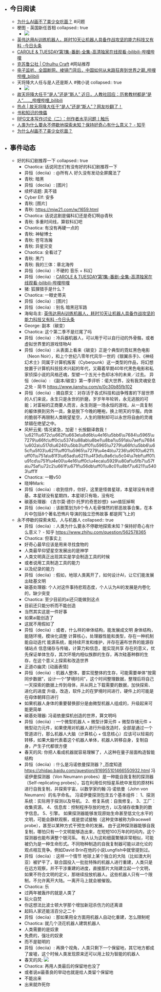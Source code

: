 - ## 今日阅读
	- [为什么AI画不了美少女吃面？](https://mp.weixin.qq.com/s/yTuW0v848LTQ5UisvEwQJg) #问题
	- 梗图 - 英国新任首相
	  collapsed:: true
		- ![](https://pic.easternote.com/tingliaoguan/3dde6cf868a753e7c5d381527a6d491.jpg)
	- [英伟达用Ai训练机器人，耗时10天让机器人具备作战攻坚的能力科技又有料 -今日头条](https://www.toutiao.com/video/7158770260789792030/)
	- [CAROLE & TUESDAY第1集-番剧-全集-高清独家在线观看-bilibili-哔哩哔哩](https://www.bilibili.com/bangumi/play/ep267692)
	- [克苏鲁公社 | Cthulhu Craft](https://www.cthulhuclub.com/) #网站推荐
	- [电子监听、全国断网，棱镜门背后，中国如何从末路狂奔到世界之巅_哔哩哔哩_bilibili](https://www.bilibili.com/video/BV1i14y157YV/)
	- 天将降大人任与是人还是斯人 #微小说
	  collapsed:: true
		- ![](https://pic.easternote.com/tingliaoguan/d14376d8f85dfc5ee8669d7ab1cee03.jpg)
	- [故天将降大任于“是人”还是“斯人” 近日，人教社回应：历套教材都是“是人”……_哔哩哔哩_bilibili](https://www.bilibili.com/video/BV1We4y1e7WZ/)
	- [热点 | 故天将降大任于“是人”还是“斯人”？网友吵翻了！](https://mp.weixin.qq.com/s/2qj6h1igD7dlo9D15Qxrgg)
	- [书和知识的傀儡](https://mp.weixin.qq.com/s/rQ2xklAc4jSpusUuuY9N_w)
	- [RPG文本写作讨论（二）：创作者水平问题丨触乐](https://mp.weixin.qq.com/s/kE13UWr03ZtONHIs8ReueQ)
	- [人类为什么要永不停歇地探索未知？保持好奇心有什么意义？ - 知乎](https://www.zhihu.com/question/562578365)
	- [为什么AI画不了美少女吃面？](https://mp.weixin.qq.com/s/yTuW0v848LTQ5UisvEwQJg)
- ## 事件动态
	- 好的科幻剧推荐一下
	  collapsed:: true
		- Chaotica:
		  话说同志们有没有好的科幻剧推荐一下
		- 异恒（deciia）:
		  @所有人 好久没有发动全屏魔法了
		- 青秋:
		  暗黑
		- 异恒（deciia）:
		  [图片]
		- 续杯话题:
		  真不错
		- Cyber Elf:
		  安多
		- 青秋:
		  [图片]
		- 青秋:
		  https://mjw21.com/w/1659.html
		- Chaotica:
		  话说这剧是偏科幻还是奇幻啊@青秋
		- 青秋:
		  多重时间线，算软科幻吧
		- Chaotica:
		  有没有再硬一点的
		- 青秋:
		  神秘博士
		- 青秋:
		  苍穹浩瀚
		- 青秋:
		  异星灾变
		- Chaotica:
		  全看过了
		- 青秋:
		  黑门
		- 青秋:
		  我的三体：章北海传
		- 异恒（deciia）:
		  不硬的 音乐 + 科幻
		- 异恒（deciia）:
		  [CAROLE & TUESDAY第1集-番剧-全集-高清独家在线观看-bilibili-哔哩哔哩](https://www.bilibili.com/bangumi/play/ep267692)
		- 猪:
		  狐狸猎手是什么？
		- Chaotica:
		  一眼史蒂夫
		- 异恒（deciia）:
		  [图片]
		- 异恒（deciia）:
		  别名 暗黑冠军路
		- 海甸岛主:
		  [英伟达用Ai训练机器人，耗时10天让机器人具备作战攻坚的能力科技又有料 -今日头条](https://www.toutiao.com/video/7158770260789792030/)
		- George:
		  副本（碳变）
		- Chaotica:
		  这个第二季不是烂尾了吗
		- 异恒（deciia）:
		  冷兵器机器人，可以用于可以自行动的外骨骼，或者虚拟世界里的游戏怪物AI
		- 异恒（deciia）:
		  从表面上看来《碳变》正是个典型的霓虹黑色电影（Neon Noir），和上个世纪八零年代风华一世的《银翼杀手》、《神经幻术士》同属于计算机叛客（Cyberpunk）这一类型的作品，将幻想放置于计算机科技技术兴起的年代，又藉着早期40年代黑色电影和私家侦探小说的风格还魂，型塑一个五光十色却冰冷的未来／过去。
		  异恒（deciia）:
		  《副本/碳变》第一季评析：偌大世界，没有我灵魂安息之处 - 简书
		  https://www.jianshu.com/p/0c30b85fb102
		- 异恒（deciia）:
		  摘自原文：对存活于各式科技和战争残害的下层世界的人们来说，永生只是永世的折磨，岁岁年年轮转，永无逃脱的可能；对富裕的正商要人而言，永生则是一场永恒的游戏，从一具复制的躯体换到另外一具，象是脱下今晚的睡袍，换上明天的华服。肉体的脆弱不再限制人类眺望星空，人生的限制却可以永世将自由的灵魂禁锢在绝望之中。
		- 风轩云冕:
		  情况紧急，加密！长按翻译救我！
		  \u6211\u672c\u662f\u663e\u8d6b\u4e16\u5bb6\u7684\u5965\u7279\u66fc\uff0c\u5374\u88ab\u8be1\u8ba1\u591a\u7aef\u7684\u602a\u517d\u6240\u5bb3\uff01\u5965\u7279\u66fc\u5bb6\u65cf\u5f03\u6211\uff01\u5965\u7279\u4e4b\u7236\u9010\u6211\uff01\u751a\u81f3\u65ad\u6211\u4f3d\u9a6c\u5c04\u7ebf\uff01\u91cd\u751f\u4e00\u4e16\uff0c\u4eca\u5929\u80af\u5fb7\u57fa\u75af\u72c2\u661f\u671f\u56db\uff01\u8c01\u8bf7\u6211\u5403\uff1f
		- Chaotica:
		  一眼v50
		- 晓坤Mark:
		- 异恒（deciia）:
		  收到信件，你好，这里是怪兽星球，本星球没有肯德基，本星球没有星期四，本星球只有吸，没有吃
		- 碳基处理器:
		  《吉尔莫·德尔·托罗的奇思妙想》san值狂掉啊
		- 异恒（deciia）:
		  该剧策划为8个令人毛骨悚然的邪恶故事合集，在本片中包括8个著名恐怖片导演的独立恐怖故事
		  都是网飞上的
	- 永不停歇的探索未知，人与机器人
	  collapsed:: true
		- 异恒（deciia）:
		  人类为什么要永不停歇地探索未知？保持好奇心有什么意义？ - 知乎
		  https://www.zhihu.com/question/562578365
		- Chaotica:
		  但事实上
		- 好奇心最早应该是用来寻找食物的
		- 人类最早仰望星空发展出的是神学
		- 人类文明真正出现其实是学会制造工具的时候
		- 或者说用工具制造工具的能力
		- 以及纪录的能力
		- 异恒（deciia）:
		  假如，地球人类离开了，如何设计AI，让它们能发展出硅基文明
		- 碳基处理器:
		  个人对这件事持悲观态度，个人认为AI的发展是内卷化的，缺少突变
		- Chaotica:
		  至少目前的ai还只能做到这点
		- 目前还只能分析而不能创造
		- 当然其实这是一件好事
		- 如果ai能创造了
		- 这就不用假如了
		- 异恒（deciia）:
		  或者，什么样的单体结构，能发展成文明
		  身体结构，能随环境，模块化调整
		  计算核心，处理器性能和类型，存在一种机制能自动迭代
		  能源系统，能持续开发和维护，并存在遍布世界的能源存储站点
		  信息储存与传输，计算力和信息，能实现共享
		  存在的意义，优先保证单体生存，其次环境内相似族群的生存，再次硅基种群的生存，在这个意义上探索和改造世界
		- 正道の幽灵:
		  [动画表情]
		- 异恒（deciia）:
		  机器人整体，要实现整体的生存，可能需要单体“按需同步数据”，设计一个“梦境时间”，这个时间整理数据，整理后将自己一天探索的数据上传到母体，并从网上下载需要的数据，加快探索、进化的进度
		  升级，改造，软件上的在梦境时间进行，硬件上的可能是在母体朝拜日进行
		- 如果机器人身体的重要替换部分是由微型机器人组成的，升级起来可能更简单
		- 碳基处理器:
		  冯诺依曼探机创造的世界，算文明吗
		- 异恒（deciia）:
		  一个微型机器人 = 微型计算元件 + 微型存储元件 + 微型动力元件，如果使用对机器人进行升级改造时，全部是通过一个管道进行，那么机器人大脑（计算核心 + 信息核心）应该可以轻易的转移，如果大脑代表着这个机器人单体，机器人转移自身，复制自身，产生子代都很方便
		- 春天的风:
		  你把人看成机器就容易理解了，人这种在量子层面构造智能结构
		- 异恒（deciia）:
		  什么是冯诺依曼探测器？_百度知道
		  https://zhidao.baidu.com/question/816955101466550932.html
		  冯诺伊曼探测器（Von Neumann probes）是一种能自我复制的探测器（Self-replicating probes），旨在利用任何恒星系统中发现的原材料进行自我复制，并探索宇宙。以数学家约翰·冯·诺依曼（John von Neumann）的名字命名。
		  冯诺伊曼探测包含五个基本组件：
		  1、探测系统：实际用于探测以及导航。
		  2、修复系统：自我修复。
		  3、工厂：收集资源。
		  4、信息库：控制程序存放的地方，以及储存收集到的数字信息。
		  5、引擎。
		  如果探测器能够发现原始生命甚至低文化水平的文明，可能会静默观察，或是尝试接触（这种变体被称为Bracewell probe），甚至以某种方式干预生命的发展。
		  由于这种探测器能够自我复制，哪怕只有一个文明能够造出来，在短短100万年的时间内，这个探测器也能布满整个银河系。
		  有人认为这和细菌繁殖非常相似，可能被仍为是一种生命形式。不同物种制造的自我复制器可能以进化论的观点相互竞争。例如David Brin在他的小说Lungfish中就曾提到过。
		- 异恒（deciia）:
		  这样一个情节
		  地球上某个独立的大陆（比如澳大利亚）被铲平了，联合国投入一批批特殊的机器人进行重建，人类只是在远方观察，并不干涉重建的进度，直接那片大陆建立起一个文明，如果不符合文明的定义，那继续投放机器人。这些机器人只有一个限制，不允许离开大陆。一离开马上就会被催毁。
		- Chaotica:
		  乐
		- 过两年被轰炸的就是人类了
		- 玩火自焚
		- 你这想法比波士顿大学那个增加新冠杀伤力的还离谱
		- 起码人家还能活百分之二十
		- 异恒（deciia）:
		  那如果用全方面用机器人自动化重建，怎么限制呢
		- Chaotica:
		  就几个浇花机器人建筑机器人
		- 人类需要的是奴隶
		- 免费的，强壮的奴隶
		- 而不是聪明的
		- 异恒（deciia）:
		   再换个视角，人类只剩下一个保留地，其它地方都成了废墟，这个时候人类发现原来还可以用上较为智能的机器人
		- 春天的风:
		  ![](https://pic.easternote.com/tingliaoguan/d0d48a3d29db450fdb043a1f82ccb73.jpg)
		- Chaotica:
		  再用人类最后的保留地也没了
		- 或者说ai最善良的举动也就是给人类留个保留地
		- 不能出来
		- 出来就炸死你